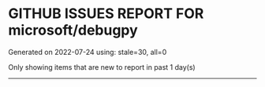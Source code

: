 
# GITHUB ISSUES REPORT FOR microsoft/debugpy


Generated on 2022-07-24 using: stale=30, all=0


Only showing items that are new to report in past 1 day(s)


---
